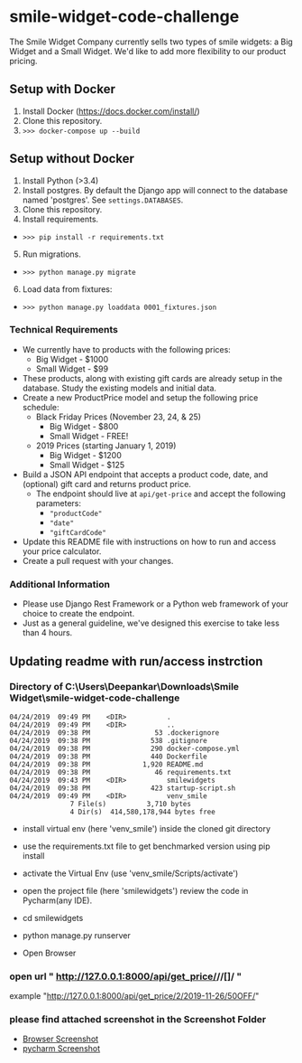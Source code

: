 # smile-widget-code-challenge

The Smile Widget Company currently sells two types of smile widgets: a Big Widget and a Small Widget.  We'd like to add more flexibility to our product pricing.

## Setup with Docker
1. Install Docker (https://docs.docker.com/install/)
2. Clone this repository.
3. `>>> docker-compose up --build`

## Setup without Docker
1. Install Python (>3.4)
2. Install postgres.  By default the Django app will connect to the database named 'postgres'.  See `settings.DATABASES`.
3. Clone this repository.
4. Install requirements.
  * `>>> pip install -r requirements.txt`
5. Run migrations.
  * `>>> python manage.py migrate`
6. Load data from fixtures:
  * `>>> python manage.py loaddata 0001_fixtures.json`

### Technical Requirements
* We currently have to products with the following prices:
    * Big Widget - $1000
    * Small Widget - $99
* These products, along with existing gift cards are already setup in the database.  Study the existing models and initial data.
* Create a new ProductPrice model and setup the following price schedule:    
  * Black Friday Prices (November 23, 24, & 25)
    * Big Widget - $800
    * Small Widget - FREE!
  * 2019 Prices (starting January 1, 2019)
    * Big Widget - $1200
    * Small Widget - $125
* Build a JSON API endpoint that accepts a product code, date, and (optional) gift card and returns product price.
  * The endpoint should live at `api/get-price` and accept the following parameters:
    * `"productCode"`
    * `"date"`
    * `"giftCardCode"`
* Update this README file with instructions on how to run and access your price calculator.
* Create a pull request with your changes.

### Additional Information
* Please use Django Rest Framework or a Python web framework of your choice to create the endpoint.
* Just as a general guideline, we've designed this exercise to take less than 4 hours.


## Updating readme with run/access instrction

 ### Directory of C:\Users\Deepankar\Downloads\Smile Widget\smile-widget-code-challenge

    04/24/2019  09:49 PM    <DIR>          .
    04/24/2019  09:49 PM    <DIR>          ..
    04/24/2019  09:38 PM                53 .dockerignore
    04/24/2019  09:38 PM               538 .gitignore
    04/24/2019  09:38 PM               290 docker-compose.yml
    04/24/2019  09:38 PM               440 Dockerfile
    04/24/2019  09:38 PM             1,920 README.md
    04/24/2019  09:38 PM                46 requirements.txt
    04/24/2019  09:43 PM    <DIR>          smilewidgets
    04/24/2019  09:38 PM               423 startup-script.sh
    04/24/2019  09:49 PM    <DIR>          venv_smile
                   7 File(s)          3,710 bytes
                   4 Dir(s)  414,580,178,944 bytes free

- install virtual env (here 'venv_smile') inside the cloned git  directory
- use the requirements.txt file to get benchmarked version using pip install
- activate the Virtual Env (use 'venv_smile/Scripts/activate')

- open the project file (here 'smilewidgets') review the code in Pycharm(any IDE).
 - cd smilewidgets
 - python manage.py runserver
 - Open Browser

### open url	" http://127.0.0.1:8000/api/get_price/<productcode>/<date>/[<giftcode>]/ "
  example "http://127.0.0.1:8000/api/get_price/2/2019-11-26/50OFF/"

### please find attached screenshot in the Screenshot Folder

- [Browser Screenshot](/Browser.png)
- [pycharm Screenshot](/pycharm.png)


